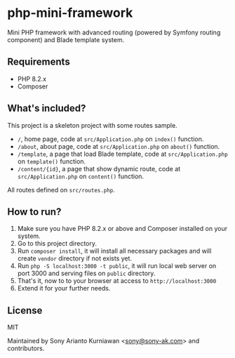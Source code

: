 # php-mini-framework
Mini PHP framework with advanced routing (powered by Symfony routing component) and Blade template system.

## Requirements
- PHP 8.2.x
- Composer

## What's included?

This project is a skeleton project with some routes sample.

- `/`, home page, code at `src/Application.php` on `index()` function.
- `/about`, about page, code at `src/Application.php` on `about()` function.
- `/template`, a page that load Blade template, code at `src/Application.php` on `template()` function.
- `/content/{id}`, a page that show dynamic route, code at `src/Application.php` on `content()` function.

All routes defined on `src/routes.php`.

## How to run?

1. Make sure you have PHP 8.2.x or above and Composer installed on your system.
2. Go to this project directory.
3. Run `composer install`, it will install all necessary packages and will create `vendor` directory if not exists yet.
4. Run `php -S localhost:3000 -t public`, it will run local web server on port 3000 and serving files on `public` directory.
5. That's it, now to to your browser at access to `http://localhost:3000`
6. Extend it for your further needs.

## License

MIT

Maintained by Sony Arianto Kurniawan <<sony@sony-ak.com>> and contributors.

